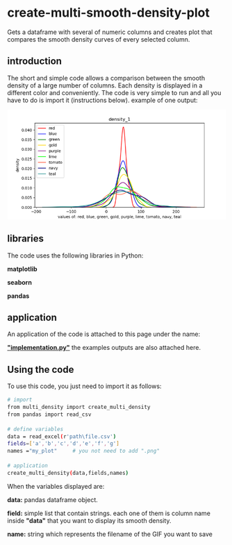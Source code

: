 # create-multi-smooth-density-plot
Gets a  dataframe with several of numeric columns and creates plot that compares the smooth density curves of every selected column.

## introduction
The short and simple code allows a comparison between the smooth density of a large number of columns. Each density is displayed in a different color and conveniently. The code is very simple to run and all you have to do is import it (instructions below). example of one output:

![example](https://github.com/EtzionData/create-multi-smooth-density-plot/blob/master/density_1.png)

## libraries
The code uses the following libraries in Python:

**matplotlib**

**seaborn**

**pandas**

## application
An application of the code is attached to this page under the name: 

[**"implementation.py"**](https://github.com/EtzionData/create-multi-smooth-density-plot/blob/master/implementation.ipynb)
the examples outputs are also attached here.

## Using the code
To use this code, you just need to import it as follows:
``` sh
# import
from multi_density import create_multi_density
from pandas import read_csv

# define variables
data = read_excel(r'path\file.csv')
fields=['a','b','c','d','e','f','g']
names ="my_plot"     # you not need to add ".png"

# application
create_multi_density(data,fields,names)

```

When the variables displayed are:

**data:** pandas dataframe object.

**field:** simple list that contain strings. each one of them is column name inside **"data"** that you want to display its smooth density.

**name:** string which represents the filename of the GIF you want to save


